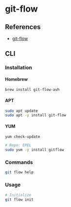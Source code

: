 # git-flow

## References

- [git-flow](https://jeffkreeftmeijer.com/git-flow/)

## CLI

### Installation

#### Homebrew

```sh
brew install git-flow-avh
```

#### APT

```sh
sudo apt update
sudo apt -y install git-flow
```

#### YUM

```sh
yum check-update

# Repo: EPEL
sudo yum -y install gitflow
```

### Commands

```sh
git flow help
```

### Usage

```sh
# Initialize
git flow init
```
